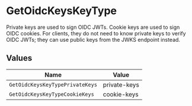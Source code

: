 # GetOidcKeysKeyType

Private keys are used to sign OIDC JWTs. Cookie keys are used to sign OIDC cookies. For clients, they do not need to know private keys to verify OIDC JWTs; they can use public keys from the JWKS endpoint instead.


## Values

| Name                            | Value                           |
| ------------------------------- | ------------------------------- |
| `GetOidcKeysKeyTypePrivateKeys` | private-keys                    |
| `GetOidcKeysKeyTypeCookieKeys`  | cookie-keys                     |
